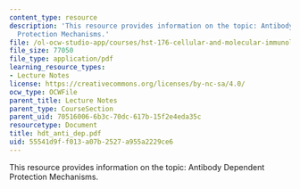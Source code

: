 ```yaml
---
content_type: resource
description: 'This resource provides information on the topic: Antibody Dependent
  Protection Mechanisms.'
file: /ol-ocw-studio-app/courses/hst-176-cellular-and-molecular-immunology-fall-2005/55541d9ff013a07b2527a955a2229ce6_hdt_anti_dep.pdf
file_size: 77050
file_type: application/pdf
learning_resource_types:
- Lecture Notes
license: https://creativecommons.org/licenses/by-nc-sa/4.0/
ocw_type: OCWFile
parent_title: Lecture Notes
parent_type: CourseSection
parent_uid: 70516006-6b3c-70dc-617b-15f2e4eda35c
resourcetype: Document
title: hdt_anti_dep.pdf
uid: 55541d9f-f013-a07b-2527-a955a2229ce6
---
```

This resource provides information on the topic: Antibody Dependent Protection Mechanisms.